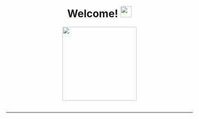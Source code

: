 



<div id="header" align="center">
 <table>
  <tr>
   <h1>Welcome! <img src="https://media.giphy.com/media/hvRJCLFzcasrR4ia7z/giphy.gif" width="30px" /></>
  </tr>
  <tr>
   <img src="https://media0.giphy.com/media/6pUBXVTai18Iw/giphy.gif?cid=ecf05e47eudovji6va5pplblxktrqibnx6yr6j4izutxbceo&rid=giphy.gif" width="200" />
  </tr>
 </table>
</div>




---


